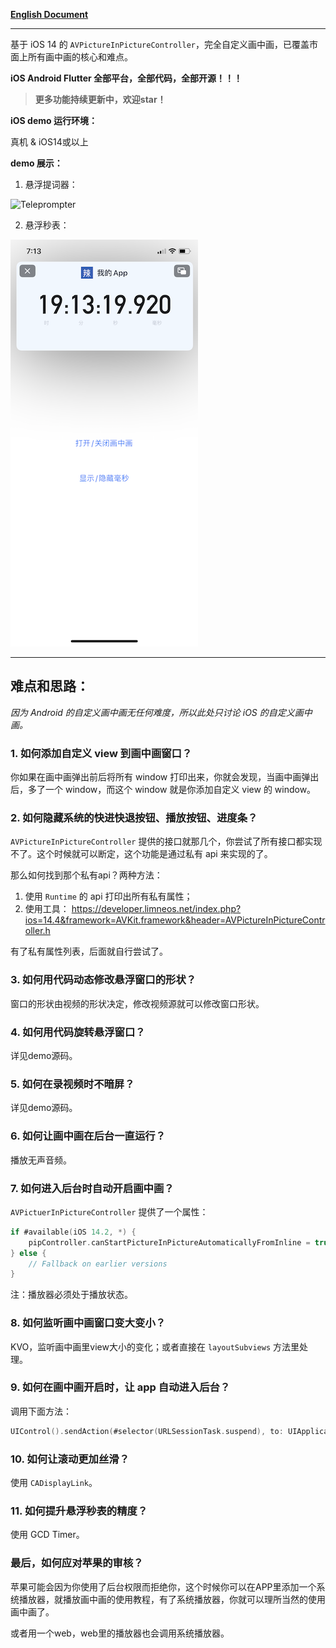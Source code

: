 **[English Document](README_EN.md)**

---

基于 iOS 14 的 `AVPictureInPictureController`，完全自定义画中画，已覆盖市面上所有画中画的核心和难点。

**iOS Android Flutter 全部平台，全部代码，全部开源！！！**

> **更多功能持续更新中，欢迎star！**


**iOS demo 运行环境：**

真机 & iOS14或以上


**demo 展示：**

1. 悬浮提词器：

![Teleprompter](悬浮提词器.GIF)


2. 悬浮秒表：

![FloatTimer](悬浮秒表.PNG)

---


## 难点和思路：

*因为 Android 的自定义画中画无任何难度，所以此处只讨论 iOS 的自定义画中画。*

### 1. 如何添加自定义 view 到画中画窗口？

你如果在画中画弹出前后将所有 window 打印出来，你就会发现，当画中画弹出后，多了一个 window，而这个 window 就是你添加自定义 view 的 window。

### 2. 如何隐藏系统的快进快退按钮、播放按钮、进度条？

`AVPictureInPictureController` 提供的接口就那几个，你尝试了所有接口都实现不了。这个时候就可以断定，这个功能是通过私有 api 来实现的了。

那么如何找到那个私有api？两种方法：

1. 使用 `Runtime` 的 api 打印出所有私有属性；
2. 使用工具： https://developer.limneos.net/index.php?ios=14.4&framework=AVKit.framework&header=AVPictureInPictureController.h

有了私有属性列表，后面就自行尝试了。


### 3. 如何用代码动态修改悬浮窗口的形状？

窗口的形状由视频的形状决定，修改视频源就可以修改窗口形状。

### 4. 如何用代码旋转悬浮窗口？

详见demo源码。


### 5. 如何在录视频时不暗屏？

详见demo源码。


### 6. 如何让画中画在后台一直运行？

播放无声音频。


### 7. 如何进入后台时自动开启画中画？

`AVPictuerInPictureController` 提供了一个属性：


```swift
if #available(iOS 14.2, *) {
    pipController.canStartPictureInPictureAutomaticallyFromInline = true
} else {
    // Fallback on earlier versions
}
```

注：播放器必须处于播放状态。


### 8. 如何监听画中画窗口变大变小？

KVO，监听画中画里view大小的变化；或者直接在 `layoutSubviews` 方法里处理。


### 9. 如何在画中画开启时，让 app 自动进入后台？

调用下面方法：

```swift
UIControl().sendAction(#selector(URLSessionTask.suspend), to: UIApplication.shared, for: nil)
```


### 10. 如何让滚动更加丝滑？

使用 `CADisplayLink`。


### 11. 如何提升悬浮秒表的精度？

使用 GCD Timer。


### 最后，如何应对苹果的审核？

苹果可能会因为你使用了后台权限而拒绝你，这个时候你可以在APP里添加一个系统播放器，就播放画中画的使用教程，有了系统播放器，你就可以理所当然的使用画中画了。

或者用一个web，web里的播放器也会调用系统播放器。

